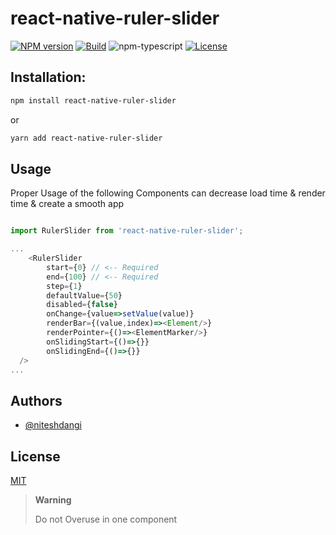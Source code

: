 # react-native-ruler-slider

[![NPM version][npm-image]][npm-url]
[![Build][github-build]][github-build-url]
![npm-typescript]
[![License][github-license]][github-license-url]

## Installation:

```bash
npm install react-native-ruler-slider
```

or

```bash
yarn add react-native-ruler-slider
```

## Usage

Proper Usage of the following Components can decrease load time & render time & create a smooth app

```js

import RulerSlider from 'react-native-ruler-slider';

...
    <RulerSlider 
        start={0} // <-- Required
        end={100} // <-- Required
        step={1}
        defaultValue={50}
        disabled={false}
        onChange={value=>setValue(value)}
        renderBar={(value,index)=><Element/>}
        renderPointer={()=><ElementMarker/>}
        onSlidingStart={()=>{}}
        onSlidingEnd={()=>{}}
  />
...

```

## Authors

- [@niteshdangi](https://www.github.com/niteshdangi)

## License

[MIT](https://choosealicense.com/licenses/mit/)


> **Warning**
>
> Do not Overuse in one component

[npm-url]: https://www.npmjs.com/package/react-native-ruler-slider
[npm-image]: https://img.shields.io/npm/v/react-native-ruler-slider
[github-license]: https://img.shields.io/github/license/niteshdangi/react-native-ruler-slider
[github-license-url]: https://github.com/niteshdangi/react-native-ruler-slider/blob/main/LICENSE
[github-build]: https://github.com/niteshdangi/react-native-ruler-slider/actions/workflows/publish.yml/badge.svg
[github-build-url]: https://github.com/niteshdangi/react-native-ruler-slider/actions/workflows/publish.yml
[npm-typescript]: https://img.shields.io/npm/types/react-native-ruler-slider